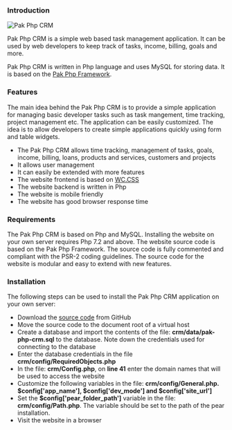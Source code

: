 <h3>Introduction</h3>
<p id="pak-php-crm-screen"><img src="https://pakjiddat.netlify.app/static/79dad2c608e61b0a7f3e2bc51e048830/8c557/pak-php-crm.png" alt="Pak Php CRM"/></p>

<p>Pak Php CRM is a simple web based task management application. It can be used by web developers to keep track of tasks, income, billing, goals and more.</p>

<p>Pak Php CRM is written in Php language and uses MySQL for storing data. It is based on the <a href="https://pakjiddat.netlify.app/posts/pak-php-framework">Pak Php Framework</a>.</p>

<h3>Features</h3>
<p>
The main idea behind the Pak Php CRM is to provide a simple application for managing basic developer tasks such as task mangement, time tracking, project management etc. The application can be easily customized. The idea is to allow developers to create simple applications quickly using form and table widgets.</p>

<ul>
<li>The Pak Php CRM allows time tracking, management of tasks, goals, income, billing, loans, products and services, customers and projects</li>
<li>It allows user management</li>
<li>It can easily be extended with more features</li>
<li>The website frontend is based on <a href="https://www.w3schools.com/w3css/default.asp">WC.CSS</a></li>
<li>The website backend is written in Php</li>
<li>The website is mobile friendly</li>
<li>The website has good browser response time</li>
</ul>

</p>

<h3>Requirements</h3>
<p>The Pak Php CRM is based on Php and MySQL. Installing the website on your own server requires Php 7.2 and above. The website source code is based on the Pak Php Framework. The source code is fully commented and compliant with the PSR-2 coding guidelines. The source code for the website is modular and easy to extend with new features.</p>

<h3>Installation</h3>
<p>The following steps can be used to install the Pak Php CRM application on your own server:</p>

<ul>
<li>Download the <a href="https://github.com/nadirlc/pak-php-crm.git">source code</a> from GitHub</li>
<li>Move the source code to the document root of a virtual host</li>
<li>Create a database and import the contents of the file: <b>crm/data/pak-php-crm.sql</b> to the database. Note down the credentials used for connecting to the database</li>
<li>Enter the database credentials in the file <b>crm/config/RequiredObjects.php</b></li>
<li>In the file: <b>crm/Config.php</b>, on <b>line 41</b> enter the domain names that will be used to access the website
<li>Customize the following variables in the file: <b>crm/config/General.php. $config['app_name'], $config['dev_mode'] and $config['site_url']</b></li>
<li>Set the <b>$config['pear_folder_path']</b> variable in the file: <b>crm/config/Path.php</b>. The variable should be set to the path of the pear installation.</li>
<li>Visit the website in a browser</li>
</ul>
